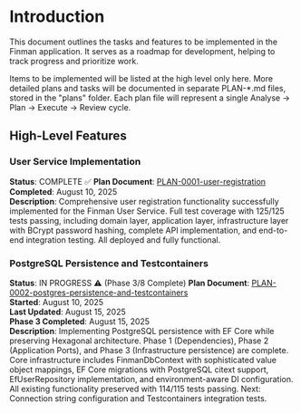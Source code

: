 # Introduction

This document outlines the tasks and features to be implemented in the Finman application.
It serves as a roadmap for development, helping to track progress and prioritize work.

Items to be implemented will be listed at the high level only here. More detailed plans and tasks will be documented in separate PLAN-*.md files, stored in the "plans" folder. Each plan file will represent a single Analyse -> Plan -> Execute -> Review cycle.

## High-Level Features

### User Service Implementation
**Status**: COMPLETE ✅
**Plan Document**: [PLAN-0001-user-registration](plans/PLAN-0001-user-registration.md)  
**Completed**: August 10, 2025  
**Description**: Comprehensive user registration functionality successfully implemented for the Finman User Service. Full test coverage with 125/125 tests passing, including domain layer, application layer, infrastructure layer with BCrypt password hashing, complete API implementation, and end-to-end integration testing. All deployed and fully functional.

### PostgreSQL Persistence and Testcontainers
**Status**: IN PROGRESS ⚠️ (Phase 3/8 Complete)
**Plan Document**: [PLAN-0002-postgres-persistence-and-testcontainers](plans/PLAN-0002-postgres-persistence-and-testcontainers.md)  
**Started**: August 10, 2025  
**Last Updated**: August 15, 2025  
**Phase 3 Completed**: August 15, 2025  
**Description**: Implementing PostgreSQL persistence with EF Core while preserving Hexagonal architecture. Phase 1 (Dependencies), Phase 2 (Application Ports), and Phase 3 (Infrastructure persistence) are complete. Core infrastructure includes FinmanDbContext with sophisticated value object mappings, EF Core migrations with PostgreSQL citext support, EfUserRepository implementation, and environment-aware DI configuration. All existing functionality preserved with 114/115 tests passing. Next: Connection string configuration and Testcontainers integration tests.

